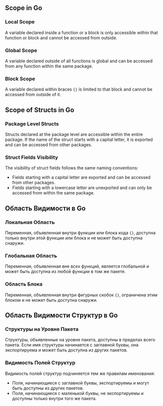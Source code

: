 ## Scope in Go

### Local Scope
A variable declared inside a function or a block is only accessible within that function or block and cannot be accessed from outside.

### Global Scope
A variable declared outside of all functions is global and can be accessed from any function within the same package.

### Block Scope
A variable declared within braces `{}` is limited to that block and cannot be accessed from outside of it.

## Scope of Structs in Go

### Package Level Structs
Structs declared at the package level are accessible within the entire package. If the name of the struct starts with a capital letter, it is exported and can be accessed from other packages.

### Struct Fields Visibility
The visibility of struct fields follows the same naming conventions:
- Fields starting with a capital letter are exported and can be accessed from other packages.
- Fields starting with a lowercase letter are unexported and can only be accessed from within the same package.


## Область Видимости в Go

### Локальная Область
Переменная, объявленная внутри функции или блока кода `{}`, доступна только внутри этой функции или блока и не может быть доступна снаружи.

### Глобальная Область
Переменная, объявленная вне всех функций, является глобальной и может быть доступна из любой функции в том же пакете.

### Область Блока
Переменная, объявленная внутри фигурных скобок `{}`, ограничена этим блоком и не может быть доступна снаружи.

## Область Видимости Структур в Go

### Структуры на Уровне Пакета
Структуры, объявленные на уровне пакета, доступны в пределах всего пакета. Если имя структуры начинается с заглавной буквы, она экспортируема и может быть доступна из других пакетов.

### Видимость Полей Структур
Видимость полей структур подчиняется тем же правилам именования:
- Поля, начинающиеся с заглавной буквы, экспортируемы и могут быть доступны из других пакетов.
- Поля, начинающиеся с маленькой буквы, не экспортируемы и доступны только внутри того же пакета.


